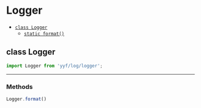 # Logger

- [`class Logger`](#class-logger)
  - [`static format()`](#logger-static-method-format)

<a id="class-logger"></a><h2>class Logger</h2>
``` javascript
import Logger from 'yyf/log/logger';
```
---

<h3>Methods</h3>

<a id="logger-static-method-format"></a>

``` javascript
Logger.format()
```






